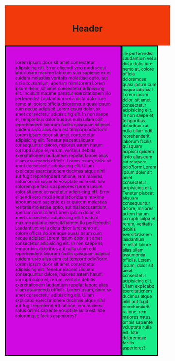 
<html lang="en">
<head>
    <meta charset="UTF-8">
    <meta name="viewport" content="width=device-width, initial-scale=1.0">
    <title>class assginment</title>
    <link rel="stylesheet" href="style.css">
    <style>.header{
    text-align: center;
    width: 100%;
    background-color: rgb(241, 57, 11);
    padding: 20px;
}
.content{
    background-color: rgb(208, 9, 226);
    border: 3px solid black; 
    padding: 30px;
}
.aside{
    background-color: rgb(22, 236, 136);
    border: 3px solid black;
    
}
.main{
    float: left;
    display: flex;
}
@media screen and (max-width: 600px) {
div.aside {
display: none;
}
}</style>
    
</head>
<body>
    <div class="header">
        <h1>Header</h1>
    </div>
    <div class="main">
    <div class="content">
        <p>
            Lorem ipsum dolor sit amet consectetur adipisicing elit. Error eligendi vero modi sequi laboriosam maxime laborum sunt sapiente ex et quidem molestias veritatis molestiae optio, aut nisi accusantium, aperiam nam!Lorem Lorem ipsum dolor, sit amet consectetur adipisicing elit. Incidunt maxime pariatur exercitationem illo perferendis! Laudantium vel a dicta dolor iure nemo at, dolore officia doloremque quasi ipsum cum neque adipisci! Lorem ipsum dolor, sit amet consectetur adipisicing elit. In non saepe et, temporibus doloribus aut nulla ullam odit reprehenderit laborum facilis quisquam adipisci quidem iusto alias eum est tempore odio?lorm Lorem ipsum dolor sit amet consectetur adipisicing elit. Tenetur placeat aliquam consequuntur dolore, maiores autem harum corrupti culpa et, rerum, veritatis debitis exercitationem laudantium repellat labore alias ullam assumenda officiis. Lorem ipsum, dolor sit amet consectetur adipisicing elit. Ullam explicabo exercitationem ducimus atque nihil aut fugit reprehenderit ratione, rem maiores natus omnis sapiente voluptate nulla est. Iste doloremque facilis asperiores?Lorem ipsum dolor sit amet consectetur adipisicing elit. Error eligendi vero modi sequi laboriosam maxime laborum sunt sapiente ex et quidem molestias veritatis molestiae optio, aut nisi accusantium, aperiam nam!Lorem Lorem ipsum dolor, sit amet consectetur adipisicing elit. Incidunt maxime pariatur exercitationem illo perferendis! Laudantium vel a dicta dolor iure nemo at, dolore officia doloremque quasi ipsum cum neque adipisci! Lorem ipsum dolor, sit amet consectetur adipisicing elit. In non saepe et, temporibus doloribus aut nulla ullam odit reprehenderit laborum facilis quisquam adipisci quidem iusto alias eum est tempore odio?lorm Lorem ipsum dolor sit amet consectetur adipisicing elit. Tenetur placeat aliquam consequuntur dolore, maiores autem harum corrupti culpa et, rerum, veritatis debitis exercitationem laudantium repellat labore alias ullam assumenda officiis. Lorem ipsum, dolor sit amet consectetur adipisicing elit. Ullam explicabo exercitationem ducimus atque nihil aut fugit reprehenderit ratione, rem maiores natus omnis sapiente voluptate nulla est. Iste doloremque facilis asperiores?
        </p>
    </div>
    <div class="aside">
        <p>illo perferendis! Laudantium vel a dicta dolor iure nemo at, dolore officia doloremque quasi ipsum cum neque adipisci! Lorem ipsum dolor, sit amet consectetur adipisicing elit. In non saepe et, temporibus doloribus aut nulla ullam odit reprehenderit laborum facilis quisquam adipisci quidem iusto alias eum est tempore odio?lorm Lorem ipsum dolor sit amet consectetur adipisicing elit. Tenetur placeat aliquam consequuntur dolore, maiores autem harum corrupti culpa et, rerum, veritatis debitis exercitationem laudantium repellat labore alias ullam assumenda officiis. Lorem ipsum, dolor sit amet consectetur adipisicing elit. Ullam explicabo exercitationem ducimus atque nihil aut fugit reprehenderit ratione, rem maiores natus omnis sapiente voluptate nulla est. Iste doloremque facilis asperiores?</p>
    </div>
</div>
</body>
</html>
